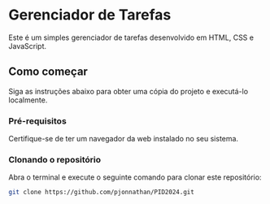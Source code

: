 # Gerenciador de Tarefas

Este é um simples gerenciador de tarefas desenvolvido em HTML, CSS e JavaScript.

## Como começar

Siga as instruções abaixo para obter uma cópia do projeto e executá-lo localmente.

### Pré-requisitos

Certifique-se de ter um navegador da web instalado no seu sistema.

### Clonando o repositório

Abra o terminal e execute o seguinte comando para clonar este repositório:

```bash
git clone https://github.com/pjonnathan/PID2024.git
